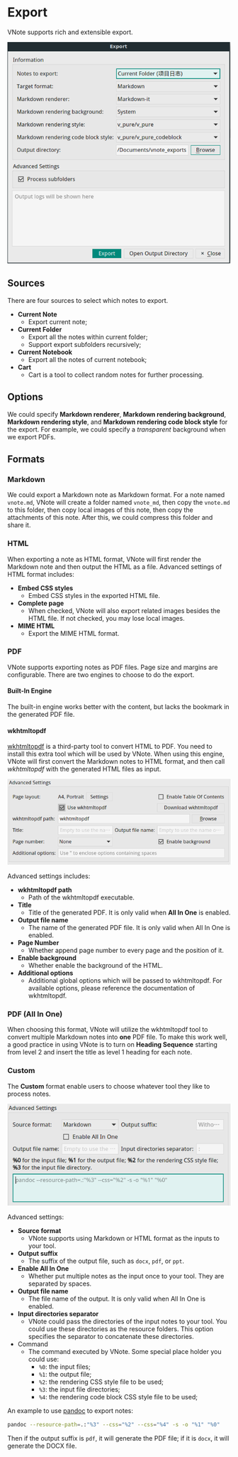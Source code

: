 # Export
VNote supports rich and extensible export.

![](_v_images/_1522153820_1561893453.png)

## Sources
There are four sources to select which notes to export.

- **Current Note**
    - Export current note;
- **Current Folder**
    - Export all the notes within current folder;
    - Support export subfolders recursively;
- **Current Notebook**
    - Export all the notes of current notebook;
- **Cart**
    - Cart is a tool to collect random notes for further processing.

## Options
We could specify **Markdown renderer**, **Markdown rendering background**, **Markdown rendering style**, and **Markdown rendering code block style** for the export. For example, we could specify a *transparent* background when we export PDFs.

## Formats
### Markdown
We could export a Markdown note as Markdown format. For a note named `vnote.md`, VNote will create a folder named `vnote_md`, then copy the `vnote.md` to this folder, then copy local images of this note, then copy the attachments of this note. After this, we could compress this folder and share it.

### HTML
When exporting a note as HTML format, VNote will first render the Markdown note and then output the HTML as a file. Advanced settings of HTML format includes:

- **Embed CSS styles**
    - Embed CSS styles in the exported HTML file.
- **Complete page**
    - When checked, VNote will also export related images besides the HTML file. If not checked, you may lose local images.
- **MIME HTML**
    - Export the MIME HTML format.

### PDF
VNote supports exporting notes as PDF files. Page size and margins are configurable. There are two engines to choose to do the export.

#### Built-In Engine
The built-in engine works better with the content, but lacks the bookmark in the generated PDF file.

#### wkhtmltopdf
[wkhtmltopdf](https://wkhtmltopdf.org/) is a third-party tool to convert HTML to PDF. You need to install this extra tool which will be used by VNote. When using this engine, VNote will first convert the Markdown notes to HTML format, and then call *wkhtmltopdf* with the generated HTML files as input.

![](_v_images/_1522239414_1120116148.png)

Advanced settings includes:

- **wkhtmltopdf path**
    - Path of the wkhtmltopdf executable.
- **Title**
    - Title of the generated PDF. It is only valid when **All In One** is enabled.
- **Output file name**
    - The name of the generated PDF file. It is only valid when All In One is enabled.
- **Page Number**
    - Whether append page number to every page and the position of it.
- **Enable background**
    - Whether enable the background of the HTML.
- **Additional options**
    - Additional global options which will be passed to wkhtmltopdf. For available options, please reference the documentation of wkhtmltopdf.

### PDF (All In One)
When choosing this format, VNote will utilize the wkhtmltopdf tool to convert multiple Markdown notes into **one** PDF file. To make this work well, a good practice in using VNote is to turn on **Heading Sequence** starting from level 2 and insert the title as level 1 heading for each note.

### Custom
The **Custom** format enable users to choose whatever tool they like to process notes.

![](_v_images/_1522240083_877026964.png)

Advanced settings:

- **Source format**
    - VNote supports using Markdown or HTML format as the inputs to your tool.
- **Output suffix**
    - The suffix of the output file, such as `docx`, `pdf`, or `ppt`.
- **Enable All In One**
    - Whether put multiple notes as the input once to your tool. They are separated by spaces.
- **Output file name**
    - The file name of the output. It is only valid when All In One is enabled.
- **Input directories separator**
    - VNote could pass the directories of the input notes to your tool. You could use these directories as the resource folders. This option specifies the separator to concatenate these directories.
- Command
    - The command executed by VNote. Some special place holder you could use:
        - `%0`: the input files;
        - `%1`: the output file;
        - `%2`: the rendering CSS style file to be used;
        - `%3`: the input file directories;
        - `%4`: the rendering code block CSS style file to be used;

An example to use [pandoc](http://pandoc.org) to export notes:

```sh
pandoc --resource-path=.:"%3" --css="%2" --css="%4" -s -o "%1" "%0"
```

Then if the output suffix is `pdf`, it will generate the PDF file; if it is `docx`, it will generate the DOCX file.
